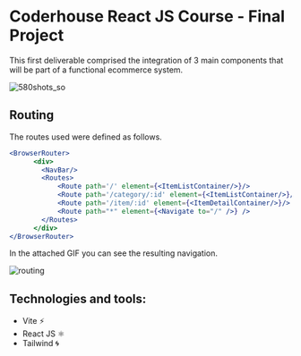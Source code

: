 # Coderhouse React JS Course - Final Project

This first deliverable comprised the integration of 3 main components that will be part of a functional ecommerce system.

![580shots_so](https://user-images.githubusercontent.com/117543842/227437480-8ca7e1ca-149b-4bc8-ade2-94059fe83d97.png)


## Routing

The routes used were defined as follows. 

```jsx
<BrowserRouter>
      <div>
        <NavBar/>
        <Routes>
            <Route path='/' element={<ItemListContainer/>}/>
            <Route path='/category/:id' element={<ItemListContainer/>}/>
            <Route path='/item/:id' element={<ItemDetailContainer/>}/>
            <Route path="*" element={<Navigate to="/" />} />
        </Routes>
      </div>
</BrowserRouter>
```
In the attached GIF you can see the resulting navigation.


![routing](https://user-images.githubusercontent.com/117543842/231381792-c57c2248-5d25-408b-af78-38f8f30d84f1.gif)



## Technologies and tools:
- Vite ⚡
- React JS ⚛️
- Tailwind 🌀
